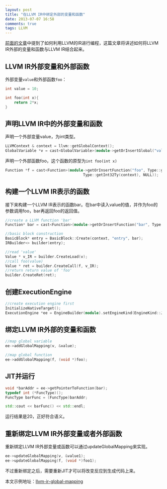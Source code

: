 ```yaml
---
layout: post
title: "在LLVM IR中绑定外部的变量和函数"
date: 2013-07-07 16:58
comments: true
tags: LLVM
---
```

[前面的文章][llvm-ir-programming]中提到了如何利用LLVM的IR进行编程，这篇文章将讲述如何将LLVM IR外部的变量和函数与LLVM IR结合起来。

## LLVM IR外部变量和外部函数
外部变量`value`和外部函数`foo`：
```cpp
int value = 10;

int foo(int x){
    return 2*x;
}
```

## 声明LLVM IR中的外部变量和函数
声明一个外部变量value，为int类型。
```cpp
LLVMContext & context = llvm::getGlobalContext();
GlobalVariable *v = cast<GlobalVariable>(module->getOrInsertGlobal("value", Type::getInt32Ty(context)));
```

声明一个外部函数foo，这个函数的原型为`int foo(int x)`
```cpp
Function *f = cast<Function>(module->getOrInsertFunction("foo", Type::getInt32Ty(context),
                                   Type::getInt32Ty(context), NULL));
```

## 构建一个LLVM IR表示的函数
接下来构建一个LLVM IR表示的函数bar。在bar中读入value的值，并作为foo的参数调用foo，bar再返回foo的返回值。
```cpp
//create a LLVM function 'bar'
Function* bar = cast<Function>(module->getOrInsertFunction("bar", Type::getInt32Ty(context),NULL));

//basic block construction
BasicBlock* entry = BasicBlock::Create(context, "entry", bar);
IRBuilder<> builder(entry);

//read 'value'
Value * v_IR = builder.CreateLoad(v);
//call foo(value)
Value * ret = builder.CreateCall(f, v_IR);
//return return value of 'foo'
builder.CreateRet(ret);
```

## 创建ExecutionEngine
```cpp
//create execution engine first
InitializeNativeTarget();
ExecutionEngine *ee = EngineBuilder(module).setEngineKind(EngineKind::JIT).create();
```

## 绑定LLVM IR外部的变量和函数
```cpp
//map global variable
ee->addGlobalMapping(v, &value);

//map global function
ee->addGlobalMapping(f, (void *)foo);
```

## JIT并运行
```cpp
void *barAddr = ee->getPointerToFunction(bar);
typedef int (*FuncType)();
FuncType barFunc = (FuncType)barAddr;

std::cout << barFunc() << std::endl;
```
运行结果是20，正好符合语义。

## 重新绑定LLVM IR外部变量或者外部函数
重新绑定LLVM IR外部变量或函数可以通过updateGlobalMapping来实现。
```cpp
ee->updateGlobalMapping(v, &value1);
ee->updateGlobalMapping(f, (void *)foo1);
```
不过重新绑定之后，需要重新JIT才可以将改变反应到生成代码上来。

本文示例地址：[llvm-ir-global-mapping](https://github.com/RichardUSTC/llvm-ir-global-mapping)

[llvm-ir-programming]: http://richardustc.github.io/blog/2013/06/programming-with-llvm-ir/
